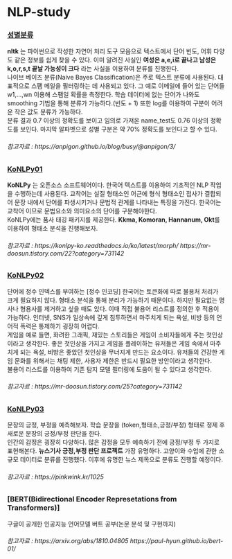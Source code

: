 # NLP-study
### [성별분류](성별분류/GenderClassification.ipynb)  
**nltk** 는 파이썬으로 작성한 자연어 처리 도구 모음으로 텍스트에서 단어 빈도, 어휘 다양도 같은 정보를 쉽게 찾을 수 있다. 
이미 알려진 사실인 **여성은 a,e,i로 끝나고 남성은 k,o,r,s,t 끝날 가능성이 크다** 라는 사실을 이용하여 분류를 진행한다.  
나이브 베이즈 분류(Naive Bayes Classification)은 주로 텍스트 분류에 사용된다. 대표적으로 스팸 메일을 필터링하는 데 사용되고 있다.
그 예로 이메일에 들어 있는 단어들 w1,...,wn 이용해 스팸일 확률을 측정한다. 학습 데이터에 없는 단어가 나와도 smoothing 기법을 통해 분류가 가능하다.(빈도 + 1)
또한 log를 이용하여 구분이 어려운 작은 값도 분류가 가능하다.  
분류 결과 0.7 이상의 정확도를 보이고 임의로 가져온 name_test도 0.76 이상의 정확도를 보인다. 마지막 알파벳으로 성별 구분은 약 70% 정확도를 보인다고 할 수 있다.

<h6> 참고자료 : https://anpigon.github.io/blog/busy/@anpigon/3/


### [KoNLPy01](KoNLPy01.ipynb)  
**KoNLPy** 는 오픈소스 소프트웨어이다. 한국어 텍스트를 이용하여 기초적인 NLP 작업을 수행하는데 사용된다. 교착어는 실질 형태소인 어근에 형식 형태소인 접사가 결합되어 문장 내에서 단어를 파생시키거나 문법적 관계를 나타내는 특징을 가진다. 한국어는 교착어 이므로 문법요소와 의미요소의 단어를 구분해야한다.  
KoNLPy에는 품사 태깅 패키지를 제공한다. **Kkma, Komoran, Hannanum, Okt**를 이용하여 형태소 분석을 진행해보자.

<h6> 참고자료 : https://konlpy-ko.readthedocs.io/ko/latest/morph/ https://mr-doosun.tistory.com/22?category=731142
  
  ### [KoNLPy02](KoNLPy02.ipynb)  
단어에 정수 인덱스를 부여하는 [정수 인코딩] 한국어는 토큰화에 따로 불용처 처리가 크게 필요하지 않다. 형태소 분석을 통해 분리가 가능하기 때문이다. 하지만 필요없는 명사나 형용사를 제거하고 싶을 때도 있다. 이때 직접 불용어 리스트를 정의한 후 적용이 가능하다. 인터넷, SNS가 일상속에 깊게 침투하면서 마주치게 되는 욕설, 비방 등의 언어적 폭력은 통제하기 굉장히 어렵다.  
게임을 예로 들면, 화려한 그래픽, 재밌는 스토리들은 게임이 소비자들에게 주는 첫인상이라고 생각한다. 좋은 첫인상을 가지고 게임을 플레이하는 유저들은 게임 속에서 마주치게 되는 욕설, 비방은 좋았던 첫인상을 무너지게 만드는 요소이다. 유저들의 건강한 게임 문화를 위해서는 채팅 제한, 사용자 제한은 반드시 필요한 방안이라고 생각한다.  
불용어 리스트를 이용하여 기존 탐지 모델 필터링에 도움이 될 수 있다고 생각한다. 

<h6> 참고자료 : https://mr-doosun.tistory.com/25?category=731142

  ### [KoNLPy03](KoNLPy03.ipynb)  
문장의 긍정, 부정을 예측해보자. 학습 문장을 (token,형태소,긍정/부정) 형태로 정제 후 새로운 문장의 긍정/부정 판단을 한다.  
인간의 감정은 굉장히 다양하다. 많은 감정을 모두 예측하기 전에  긍정/부정 두 가지로 표현해본다. **뉴스기사 긍정,부정 판단 프로젝트** 가장 유명하다. 고양이와 수업에 관한 소규모 데이터로 분류를 진행했다. 이후에 유명한 뉴스 제목으로 분류도 진행할 예정이다.

<h6> 참고자료 : https://pinkwink.kr/1025

  ### [BERT(Bidirectional Encoder Represetations from Transformers)]  
구글이 공개한 인공지능 언어모델 버트 공부(논문 분석 및 구현까지)
<h6> 참고자료 : https://arxiv.org/abs/1810.04805 https://paul-hyun.github.io/bert-01/
